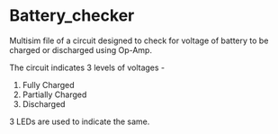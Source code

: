 # Battery_checker
Multisim file of a circuit designed to check for voltage of battery to be charged or discharged using Op-Amp.

The circuit indicates 3 levels of voltages - 
1. Fully Charged
2. Partially Charged
3. Discharged

3 LEDs are used to indicate the same.
